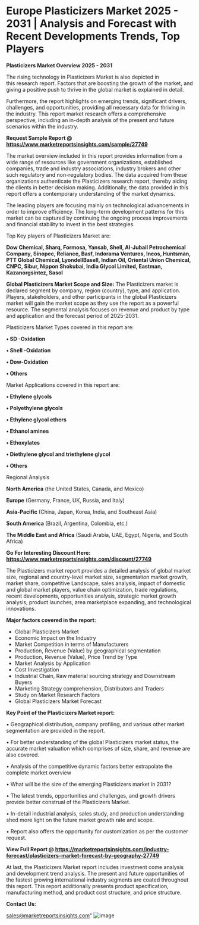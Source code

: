 # Europe Plasticizers Market 2025 - 2031 | Analysis and Forecast with Recent Developments Trends, Top Players

<Strong> Plasticizers Market Overview 2025 - 2031</strong>

The rising technology in Plasticizers Market is also depicted in this research report. Factors that are boosting the growth of the market, and giving a positive push to thrive in the global market is explained in detail.

Furthermore, the report highlights on emerging trends, significant drivers, challenges, and opportunities, providing all necessary data for thriving in the industry. This report market research offers a comprehensive perspective, including an in-depth analysis of the present and future scenarios within the industry.

<strong>Request Sample Report @ <a href=https://www.marketreportsinsights.com/sample/27749>https://www.marketreportsinsights.com/sample/27749</a></strong>

The market overview included in this report provides information from a wide range of resources like government organizations, established companies, trade and industry associations, industry brokers and other such regulatory and non-regulatory bodies. The data acquired from these organizations authenticate the Plasticizers research report, thereby aiding the clients in better decision making. Additionally, the data provided in this report offers a contemporary understanding of the market dynamics.

The leading players are focusing mainly on technological advancements in order to improve efficiency. The long-term development patterns for this market can be captured by continuing the ongoing process improvements and financial stability to invest in the best strategies.

Top Key players of Plasticizers Market are:

<strong>Dow Chemical, Sharq, Formosa, Yansab, Shell, Al-Jubail Petrochemical Company, Sinopec, Reliance, Basf, Indorama Ventures, Ineos, Huntsman, PTT Global Chemical, LyondellBasell, Indian Oil, Oriental Union Chemical, CNPC, Sibur, Nippon Shokubai, India Glycol Limited, Eastman, Kazanorgsintez, Sasol</strong>

<strong><b>Global Plasticizers Market Scope and Size:</b></strong>
The Plasticizers market is declared segment by company, region (country), type, and application. Players, stakeholders, and other participants in the global Plasticizers market will gain the market scope as they use the report as a powerful resource. The segmental analysis focuses on revenue and product by type and application and the forecast period of 2025-2031.

Plasticizers Market Types covered in this report are:

<strong>• SD -Oxidation

• Shell -Oxidation

• Dow-Oxidation

• Others</strong>

Market Applications covered in this report are:

<strong>• Ethylene glycols

• Polyethylene glycols

• Ethylene glycol ethers

• Ethanol amines

• Ethoxylates

• Diethylene glycol and triethylene glycol

• Others</strong> 

Regional Analysis

<strong>North America</strong> (the United States, Canada, and Mexico)

<strong>Europe</strong> (Germany, France, UK, Russia, and Italy)

<strong>Asia-Pacific</strong> (China, Japan, Korea, India, and Southeast Asia)

<strong>South America</strong> (Brazil, Argentina, Colombia, etc.)

<strong>The Middle East and Africa</strong> (Saudi Arabia, UAE, Egypt, Nigeria, and South Africa)

<strong>Go For Interesting Discount Here: <a href=https://www.marketreportsinsights.com/discount/27749>https://www.marketreportsinsights.com/discount/27749</a></strong>

The Plasticizers market report provides a detailed analysis of global market size, regional and country-level market size, segmentation market growth, market share, competitive Landscape, sales analysis, impact of domestic and global market players, value chain optimization, trade regulations, recent developments, opportunities analysis, strategic market growth analysis, product launches, area marketplace expanding, and technological innovations.

<strong><b>Major factors covered in the report:</b></strong>
<ul>
  <li>Global Plasticizers Market </li>
  <li>Economic Impact on the Industry</li>
  <li>Market Competition in terms of Manufacturers</li>
  <li>Production, Revenue (Value) by geographical segmentation</li>
  <li>Production, Revenue (Value), Price Trend by Type</li>
  <li>Market Analysis by Application</li>
  <li>Cost Investigation</li>
  <li>Industrial Chain, Raw material sourcing strategy and Downstream Buyers</li>
  <li>Marketing Strategy comprehension, Distributors and Traders</li>
  <li>Study on Market Research Factors</li>
  <li>Global Plasticizers Market Forecast</li>
</ul>

<strong><b>Key Point of the Plasticizers Market report:</b></strong>

• Geographical distribution, company profiling, and various other market segmentation are provided in the report.

• For better understanding of the global Plasticizers market status, the accurate market valuation which comprises of size, share, and revenue are also covered.

• Analysis of the competitive dynamic factors better extrapolate the complete market overview

• What will be the size of the emerging Plasticizers market in 2031?

• The latest trends, opportunities and challenges, and growth drivers provide better construal of the Plasticizers Market.

• In-detail industrial analysis, sales study, and production understanding shed more light on the future market growth rate and scope.

• Report also offers the opportunity for customization as per the customer request.

<strong><b>View Full Report @ <a href=https://marketreportsinsights.com/industry-forecast/plasticizers-market-forecast-by-geography-27749>https://marketreportsinsights.com/industry-forecast/plasticizers-market-forecast-by-geography-27749</a></b></strong>


At last, the Plasticizers Market report includes investment come analysis and development trend analysis. The present and future opportunities of the fastest growing international industry segments are coated throughout this report. This report additionally presents product specification, manufacturing method, and product cost structure, and price structure.

<strong>Contact Us:</strong>

sales@marketreportsinsights.com"
![image](https://github.com/user-attachments/assets/0e85840a-c3ab-42f6-9772-5394616933c8)

